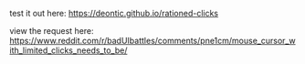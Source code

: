 
test it out here: https://deontic.github.io/rationed-clicks

view the request here: https://www.reddit.com/r/badUIbattles/comments/pne1cm/mouse_cursor_with_limited_clicks_needs_to_be/
